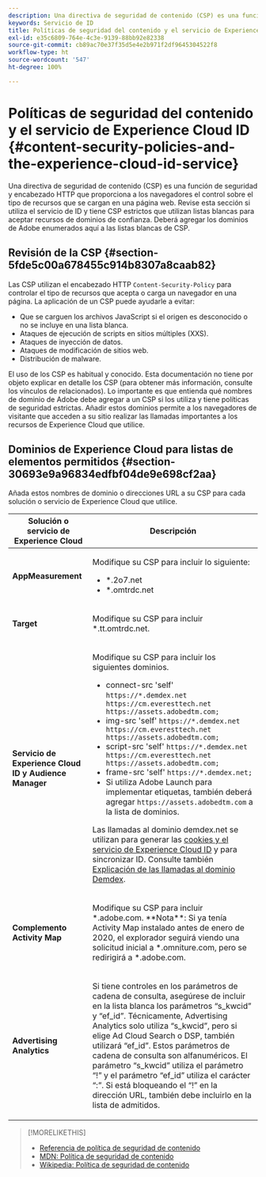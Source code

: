 ```yaml
---
description: Una directiva de seguridad de contenido (CSP) es una función de seguridad y encabezado HTTP que proporciona a los navegadores el control sobre el tipo de recursos que se cargan en una página web. Revise esta sección si utiliza el servicio de ID y tiene CSP estrictos que utilizan listas blancas para aceptar recursos de dominios de confianza. Deberá agregar los dominios de Adobe enumerados aquí a las listas blancas de CSP.
keywords: Servicio de ID
title: Políticas de seguridad del contenido y el servicio de Experience Cloud ID
exl-id: e35c6809-764e-4c3e-9139-88bb92e82338
source-git-commit: cb89ac70e37f35d5e4e2b971f2df9645304522f8
workflow-type: ht
source-wordcount: '547'
ht-degree: 100%

---
```


# Políticas de seguridad del contenido y el servicio de Experience Cloud ID {#content-security-policies-and-the-experience-cloud-id-service}

Una directiva de seguridad de contenido (CSP) es una función de seguridad y encabezado HTTP que proporciona a los navegadores el control sobre el tipo de recursos que se cargan en una página web. Revise esta sección si utiliza el servicio de ID y tiene CSP estrictos que utilizan listas blancas para aceptar recursos de dominios de confianza. Deberá agregar los dominios de Adobe enumerados aquí a las listas blancas de CSP.

## Revisión de la CSP {#section-5fde5c00a678455c914b8307a8caab82}

Las CSP utilizan el encabezado HTTP `Content-Security-Policy` para controlar el tipo de recursos que acepta o carga un navegador en una página. La aplicación de un CSP puede ayudarle a evitar:

* Que se carguen los archivos JavaScript si el origen es desconocido o no se incluye en una lista blanca.
* Ataques de ejecución de scripts en sitios múltiples (XXS).
* Ataques de inyección de datos.
* Ataques de modificación de sitios web.
* Distribución de malware.

El uso de los CSP es habitual y conocido. Esta documentación no tiene por objeto explicar en detalle los CSP (para obtener más información, consulte los vínculos de relacionados). Lo importante es que entienda qué nombres de dominio de Adobe debe agregar a un CSP si los utiliza y tiene políticas de seguridad estrictas. Añadir estos dominios permite a los navegadores de visitante que acceden a su sitio realizar las llamadas importantes a los recursos de Experience Cloud que utilice.

## Dominios de Experience Cloud para listas de elementos permitidos {#section-30693e9a96834edfbf04de9e698cf2aa}

Añada estos nombres de dominio o direcciones URL a su CSP para cada solución o servicio de Experience Cloud que utilice.

<table id="table_EC9FC999A62D4B7A830CE73B0AB9EF3C"> 
 <thead> 
  <tr> 
   <th colname="col1" class="entry"> Solución o servicio de Experience Cloud </th> 
   <th colname="col2" class="entry"> Descripción </th> 
  </tr> 
 </thead>
 <tbody> 
  <tr> 
   <td colname="col1"> <p> <b>AppMeasurement</b> </p> </td> 
   <td colname="col2"> <p>Modifique su CSP para incluir lo siguiente: </p> <p> 
     <ul id="ul_7522AE83A03A4115A84DF5B32D6DD79B"> 
      <li id="li_AB1EC161FB154BEDA1BEFE76C8A38A90"> <span class="codeph"> *.2o7.net</span> </li> 
      <li id="li_4B12A283716746949201528CD6AF529E"> <span class="codeph"> *.omtrdc.net</span> </li> 
     </ul> </p> </td> 
  </tr> 
  <tr> 
   <td colname="col1"> <p> <b>Target</b> </p> </td> 
   <td colname="col2"> <p>Modifique su CSP para incluir <span class="codeph">*.tt.omtrdc.net</span>. </p> </td> 
  </tr> 
  <tr> 
   <td colname="col1"> <p> <b>Servicio de Experience Cloud ID y Audience Manager</b> </p> </td> 
   <td colname="col2"> <p>Modifique su CSP para incluir los siguientes dominios.</p> 
   <p><ul>
   <li>connect-src 'self' <code>https://*.demdex.net https://cm.everesttech.net https://assets.adobedtm.com;</code></li>
   <li>img-src 'self' <code>https://*.demdex.net https://cm.everesttech.net https://assets.adobedtm.com;</code></li>
   <li>script-src 'self' <code>https://*.demdex.net https://cm.everesttech.net https://assets.adobedtm.com;</code></li>
   <li>frame-src 'self' <code>https://*.demdex.net;</code></li>
   <li>Si utiliza Adobe Launch para implementar etiquetas, también deberá agregar <code>https://assets.adobedtm.com</code> a la lista de dominios.</li></ul></p> <p>Las llamadas al dominio <span class="codeph">demdex.net</span> se utilizan para generar las <a href="../introduction/cookies.md" format="dita" scope="local"> cookies y el servicio de Experience Cloud ID</a> y para sincronizar ID. Consulte también <a href="https://experienceleague.adobe.com/docs/audience-manager/user-guide/reference/demdex-calls.html?lang=es" format="https" scope="external">Explicación de las llamadas al dominio Demdex</a>. </p> </td> </tr> 
 <tr>
 <td colname="col1"> <p> <b>Complemento Activity Map</b> </p> </td> 
 <td colname="col2"> <p>Modifique su CSP para incluir *.adobe.com. **Nota**: Si ya tenía Activity Map instalado antes de enero de 2020, el explorador seguirá viendo una solicitud inicial a *.omniture.com, pero se redirigirá a *.adobe.com. </p></td> 
 </tr>
 <tr>
 <td colname="col1"> <p> <b>Advertising Analytics</b> </p> </td> 
 <td colname="col2"> <p>Si tiene controles en los parámetros de cadena de consulta, asegúrese de incluir en la lista blanca los parámetros “s_kwcid” y “ef_id”. Técnicamente, Advertising Analytics solo utiliza “s_kwcid”, pero si elige Ad Cloud Search o DSP, también utilizará “ef_id”. Estos parámetros de cadena de consulta son alfanuméricos. El parámetro “s_kwcid” utiliza el parámetro “!” y el parámetro “ef_id” utiliza el carácter “:”. Si está bloqueando el “!” en la dirección URL, también debe incluirlo en la lista de admitidos.</p></td> 
 </tr>
 </tbody> 
</table>

>[!MORELIKETHIS]
>
>* [Referencia de política de seguridad de contenido](https://content-security-policy.com/)
>* [MDN: Política de seguridad de contenido](https://developer.mozilla.org/es/docs/Web/HTTP/CSP)
>* [Wikipedia: Política de seguridad de contenido](https://en.wikipedia.org/wiki/Content_Security_Policy)

